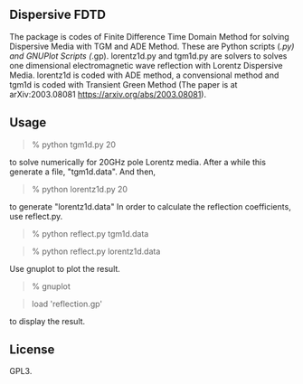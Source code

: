 ## Dispersive FDTD
The package is codes of Finite Difference Time Domain Method for solving Dispersive Media with TGM and ADE Method.
These are Python scripts (*.py) and GNUPlot Scripts (*.gp).
lorentz1d.py and tgm1d.py are solvers to solves one dimensional electromagnetic wave reflection with Lorentz Dispersive Media.
lorentz1d is coded with ADE method, a convensional method and tgm1d is coded with Transient Green Method (The paper is at arXiv:2003.08081 https://arxiv.org/abs/2003.08081).
## Usage
> % python tgm1d.py 20

to solve numerically for 20GHz pole Lorentz media. After a while this generate a file, "tgm1d.data".
And then,
>% python lorentz1d.py 20

to generate "lorentz1d.data"
In order to calculate the reflection coefficients, use reflect.py.
> % python reflect.py tgm1d.data

> % python reflect.py lorentz1d.data

Use gnuplot to plot the result.
> % gnuplot

> load 'reflection.gp'

to display the result.
## License
GPL3.
